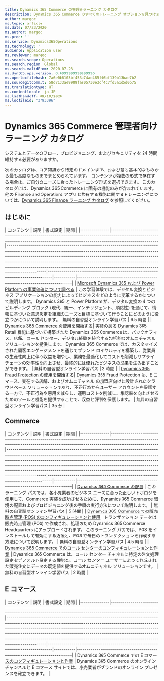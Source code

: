 ```yaml
---
title: Dynamics 365 Commerce の管理者ラーニング カタログ
description: Dynamics 365 Commerce のすべてのトレーニング オプションを見つけます。
author: margoc
ms.topic: article
ms.date: 07/23/2020
ms.author: margoc
ms.prod: ''
ms.service: Dynamics365Operations
ms.technology: ''
audience: Application user
ms.reviewer: margoc
ms.search.scope: Operations
ms.search.region: Global
ms.search.validFrom: 2020-07-23
ms.dyn365.ops.version: 8.0999999999999996
ms.openlocfilehash: 7a6e0b6103bf453b74ae485f06bf139b13bae7b2
ms.sourcegitcommit: 58d7133ae9909fa205730e3cf4c7fd5a1d5d0b75
ms.translationtype: HT
ms.contentlocale: ja-JP
ms.lasthandoff: 09/10/2020
ms.locfileid: "3793396"
---
```

# <a name="learning-catalog-for-dynamics-365-commerce-administrators"></a>Dynamics 365 Commerce 管理者向けラーニング カタログ

システムとデータのフロー、プロビジョニング、およびセキュリティを 24 時間維持する必要がありますか。

次のカタログは、コア知識から特定のドメインまで、および最も基本的なものから最も高度なものまでまとめられています。 コンテンツが複数の形式で存在する場合は、ご自分のニーズに合ったトレーニング形式を選択できます。 このカタログには、Dynamics 365 Commerce に固有の機能のみが含まれています。 他の Finance and Operations アプリと共有する機能に関するトレーニングについては、[Dynamics 365 Finance ラーニング カタログ](../../finance/get-started/learning-catalog-administrator.md) を参照してください。

## <a name="get-started"></a>はじめに<a name="get-started"></a>

| コンテンツ  | 説明  | 書式設定  | 期間    |
|---------------|------------------------------------------------------------------------------------------------------------------------------------------------------------------------------------|--------------------------------------------------------------------------------------------------------------------------------------------------------------------------------------------------------------------------------------------------------------------------------------------------------------------------------------------------------------------------------------------------------------------------|--------------------------------------------------------------------------------|-----------|---------------------------------------------------------------------------|
| [Microsoft Dynamics 365 および Power Platform の事業価値について調べる](https://docs.microsoft.com/learn/paths/learn-business-value-of-dynamics-365-and-power-platform/)   | この学習体験では、デジタル変換とビジネス アプリケーションの能力によってビジネスをどのように変革するかについて説明します。 Dynamics 365 と Power Platform が、デジタル変換の 4 つのビルディング ブロック (現代、統一、インテリジェント、順応性) を通じて、情報に基づいた意思決定を組織のニーズと目標に基づいて行うことにどのように役立つかについて説明します。| 無料の自習型オンライン学習パス | 6.5 時間 |
| [Dynamics 365 Commerce の使用を開始する](https://docs.microsoft.com/learn/paths/get-started-dynamics-365-commerce/)| 実績のある Dynamics 365 Retail 機能に基づいて構築された Dynamics 365 Commerce は、バックオフィス、店舗、コール センター、デジタル経験を統合する包括的なオムニチャネル ソリューションを提供します。 Dynamics 365 Commerce では、カスタマイズされた顧客エンゲージメントを通じてブランド ロイヤルティを構築し、従業員の生産性向上に伴う収益を増やし、業務を最適化してコストを削減しサプライ チェーンの効率性を向上させ、最終的には優れたビジネスの成果を生み出すことができます。 | 無料の自習型オンライン学習パス | 2 時間   |
| [Dynamics 365 Fraud Protection の使用を開始する](https://docs.microsoft.com/learn/modules/get-started-fraud-protection/)| Dynamics 365 Fraud Protection は、E コマース、実在する店舗、およびオムニチャネル の加盟店向けに設計されたクラウドベース ソリューションであり、不正行為からユーザー アカウントを保護する一方で、不正行為や悪用を減らし、運用コストを削減し、承認率を向上させるためのツールと機能を提供することで、収益と評判を保護します。 | 無料の自習型オンライン学習パス | 35 分 |

## <a name="commerce"></a>Commerce<a name="commerce"></a>

| コンテンツ  | 説明  | 書式設定  | 期間    |
|---------------|------------------------------------------------------------------------------------------------------------------------------------------------------------------------------------|--------------------------------------------------------------------------------------------------------------------------------------------------------------------------------------------------------------------------------------------------------------------------------------------------------------------------------------------------------------------------------------------------------------------------|--------------------------------------------------------------------------------|-----------|---------------------------------------------------------------------------|
| [Dynamics 365 Commerce の配置](https://docs.microsoft.com/learn/paths/deploy-dynamics-365-commerce/)                                    | このラーニング パスでは、各小売業者のビジネス ニーズに合った正しいトポロジを使用して、Commerce 実装を成功させるために、Dynamics 365 Commerce 環境の配置およびプロビジョニング後の手順の実行方法について説明します。                               | 無料の自習型オンライン学習パス | 5 時間   |
| [Dynamics 365 Commerce での販売時点管理 (POS) のコンフィギュレーションと使用](https://docs.microsoft.com/learn/paths/configure-use-pos-commerce/)         | トランザクション データは販売時点管理 (POS) で作成され、処理のため Dynamics 365 Commerce Headquarters にアップロードされます。 このラーニング パスでは、POS をインストールして有効にする方法と、POS で毎日のトランザクションを作成する方法について説明します。 | 無料の自習型オンライン学習パス | 4.5 時間 |
| [Dynamics 365 Commerce でのコール センターのコンフィギュレーションと作業](https://docs.microsoft.com/learn/paths/configure-work-call-centers-commerce/) | Dynamics 365 Commerce は、コール センター チャネルに特定の注文処理設定をデフォルト設定する機能と、コール センター ユーザーによって作成された販売注文にデータの既定値を提供するオムニチャネル ソリューションです。                                  | 無料の自習型オンライン学習パス | 2 時間   |

## <a name="e-commerce"></a>E コマース<a name="e-commerce"></a>

| コンテンツ  | 説明  | 書式設定  | 期間    |
|---------------|------------------------------------------------------------------------------------------------------------------------------------------------------------------------------------|--------------------------------------------------------------------------------------------------------------------------------------------------------------------------------------------------------------------------------------------------------------------------------------------------------------------------------------------------------------------------------------------------------------------------|--------------------------------------------------------------------------------|-----------|---------------------------------------------------------------------------|
| [Dynamics 365 Commerce での E コマースのコンフィギュレーションと作業](https://docs.microsoft.com/learn/paths/configure-work-e-commerce/)              | Dynamics 365 Commerce のオンライン チャンネルと E コマース サイトでは、小売業者がブランドのオンライン プレゼンスを確立できます。 |
